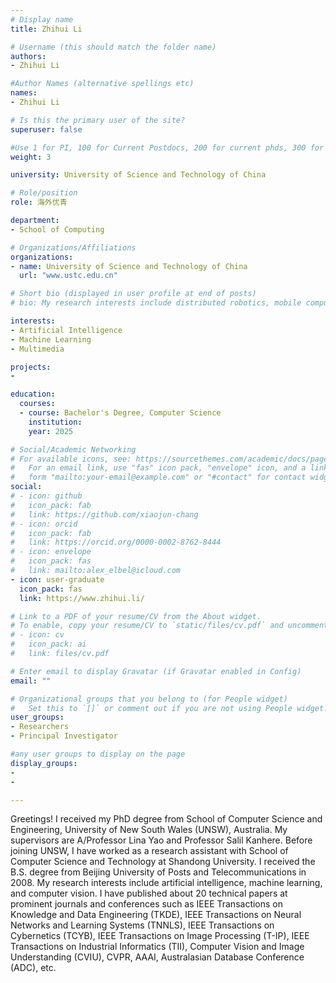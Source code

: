 ```yaml
---
# Display name
title: Zhihui Li

# Username (this should match the folder name)
authors:
- Zhihui Li

#Author Names (alternative spellings etc)
names:
- Zhihui Li

# Is this the primary user of the site?
superuser: false

#Use 1 for PI, 100 for Current Postdocs, 200 for current phds, 300 for current masters, 400 for current undergrads, 800 for alum postdocs, 810 for alum phds, 820 for alum masters, and 830 for alum undergrads, 900 for tools, 1000 for projects
weight: 3

university: University of Science and Technology of China

# Role/position
role: 海外优青

department:
- School of Computing

# Organizations/Affiliations
organizations:
- name: University of Science and Technology of China
  url: "www.ustc.edu.cn"

# Short bio (displayed in user profile at end of posts)
# bio: My research interests include distributed robotics, mobile computing and programmable matter.

interests:
- Artificial Intelligence
- Machine Learning
- Multimedia

projects:
- 

education:
  courses:
  - course: Bachelor's Degree, Computer Science
    institution: 
    year: 2025

# Social/Academic Networking
# For available icons, see: https://sourcethemes.com/academic/docs/page-builder/#icons
#   For an email link, use "fas" icon pack, "envelope" icon, and a link in the
#   form "mailto:your-email@example.com" or "#contact" for contact widget.
social:
# - icon: github
#   icon_pack: fab
#   link: https://github.com/xiaojun-chang
# - icon: orcid
#   icon_pack: fab
#   link: https://orcid.org/0000-0002-8762-8444
# - icon: envelope
#   icon_pack: fas
#   link: mailto:alex_elbel@icloud.com
- icon: user-graduate
  icon_pack: fas
  link: https://www.zhihui.li/

# Link to a PDF of your resume/CV from the About widget.
# To enable, copy your resume/CV to `static/files/cv.pdf` and uncomment the lines below.
# - icon: cv
#   icon_pack: ai
#   link: files/cv.pdf

# Enter email to display Gravatar (if Gravatar enabled in Config)
email: ""

# Organizational groups that you belong to (for People widget)
#   Set this to `[]` or comment out if you are not using People widget.
user_groups:
- Researchers
- Principal Investigator

#any user groups to display on the page
display_groups:
- 
- 

---
```

Greetings! I received my PhD degree from School of Computer Science and Engineering, University of New South Wales (UNSW), Australia. My supervisors are A/Professor Lina Yao and Professor Salil Kanhere. Before joining UNSW, I have worked as a research assistant with School of Computer Science and Technology at Shandong University. I received the B.S. degree from Beijing University of Posts and Telecommunications in 2008. My research interests include artificial intelligence, machine learning, and computer vision. I have published about 20 technical papers at prominent journals and conferences such as IEEE Transactions on Knowledge and Data Engineering (TKDE), IEEE Transactions on Neural Networks and Learning Systems (TNNLS), IEEE Transactions on Cybernetics (TCYB), IEEE Transactions on Image Processing (T-IP), IEEE Transactions on Industrial Informatics (TII), Computer Vision and Image Understanding (CVIU), CVPR, AAAI, Australasian Database Conference (ADC), etc.
